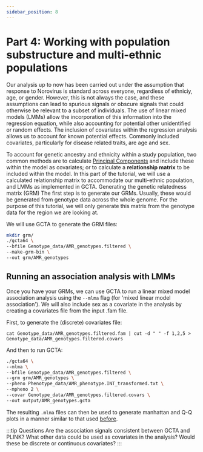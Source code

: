 ```yaml
---
sidebar_position: 8
---
```


# Part 4: Working with population substructure and multi-ethnic populations

Our analysis up to now has been carried out under the assumption that response to Norovirus is standard across everyone,
regardless of ethniciy, age, or gender. However, this is not always the case, and these assumptions can lead to spurious
signals or obscure signals that could otherwise be relevant to a subset of individuals. The use of linear mixed models
(LMMs) allow the incorporation of this information into the regression equation, while also accounting for potential
other unidentified or random effects. The inclusion of covariates within the regression analysis allows us to account
for known potential effects. Commonly included covariates, particularly for disease related traits, are age and sex. 

To account for genetic ancestry and ethnicity within a study population, two common methods are to calculate
[Principal Components](../../population_genetics/principal_components_analysis/README.md) and include these within
the model as covariates; or to calculate a **relationship matrix** to be included within the model. In this part of the
tutorial, we will use a calculated relationship matrix to accommodate our multi-ethnic population, and LMMs as
implemented in GCTA. Generating the genetic relatedness matrix (GRM) The first step is to generate our GRMs. Usually,
these would be generated from genotype data across the whole genome. For the purpose of this tutorial, we will only
generate this matrix from the genotype data for the region we are looking at. 

We will use GCTA to generate the GRM files:

```sh
mkdir grm/
./gcta64 \
--bfile Genotype_data/AMR_genotypes.filtered \
--make-grm-bin \
--out grm/AMR_genotypes
```

## Running an association analysis with LMMs

Once you have your GRMs, we can use GCTA to run a linear mixed model association analysis using the `--mlma` flag (for 'mixed linear model association'). We will also include sex as a covariate in the analysis by creating a covariates file from the input .fam file.

First, to generate the (discrete) covariates file:
```
cat Genotype_data/AMR_genotypes.filtered.fam | cut -d " " -f 1,2,5 > Genotype_data/AMR_genotypes.filtered.covars
```

And then to run GCTA:

```sh
./gcta64 \
--mlma \
--bfile Genotype_data/AMR_genotypes.filtered \
--grm grm/AMR_genotypes \
--pheno Phenotype_data/AMR_phenotype.INT_transformed.txt \
--mpheno 2 \
--covar Genotype_data/AMR_genotypes.filtered.covars \
--out output/AMR_genotypes.gcta
```

The resulting `.mlma` files can then be used to generate manhattan and Q-Q plots in a manner similar to that used [before](./testing_for_association.md).

:::tip Questions
Are the association signals consistent between GCTA and PLINK?
What other data could be used as covariates in the analysis? Would these be discrete or continuous covariates?
:::
